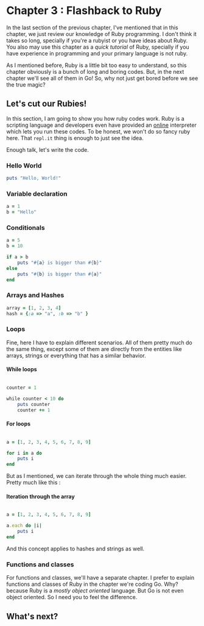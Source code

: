 # Chapter 3 : Flashback to Ruby

In the last section of the previous chapter, I've mentioned that in this chapter, we just review our knowledge of Ruby programming. I don't think it takes so long, specially if you're a rubyist or you have ideas about Ruby. You also may use this chapter as a _quick tutorial_ of Ruby, specially if you have experience in programming and your primary language is not ruby. 

As I mentioned before, Ruby is a little bit too easy to understand, so this chapter obviously is a bunch of long and boring codes. But, in the next chapter we'll see all of them in Go! So, why not just get bored before we see the true magic? 

## Let's cut our Rubies!

In this section, I am going to show you how ruby codes work. Ruby is a scripting language and developers even have provided an [online](https://repl.it/languages/ruby) interpreter which lets you run these codes. To be honest, we won't do so fancy ruby here. That `repl.it` thing is enough to just see the idea. 

Enough talk, let's write the code. 

### Hello World 

```ruby
puts "Hello, World!"
``` 

### Variable declaration 

```ruby
a = 1 
b = "Hello"
``` 

### Conditionals 

```ruby
a = 5
b = 10 

if a > b 
    puts "#{a} is bigger than #{b}"
else
    puts "#{b} is bigger than #{a}"
end
``` 

### Arrays and Hashes 

```ruby
array = [1, 2, 3, 4]
hash = {:a => "a", :b => "b" }
``` 

### Loops 

Fine, here I have to explain different scenarios. All of them pretty much do the same thing, except some of them are directly from the entities like arrays, strings or everything that has a similar behavior. 

#### While loops 

```ruby

counter = 1

while counter < 10 do 
    puts counter
    counter += 1
```

#### For loops 

```ruby

a = [1, 2, 3, 4, 5, 6, 7, 8, 9]

for i in a do
    puts i
end 
``` 

But as I mentioned, we can iterate through the whole thing much easier. Pretty much like this : 

#### Iteration through the array 

```ruby

a = [1, 2, 3, 4, 5, 6, 7, 8, 9]

a.each do |i|
    puts i
end
``` 

And this concept applies to hashes and strings as well. 

### Functions and classes 

For functions and classes, we'll have a separate chapter. I prefer to explain functions and classes of Ruby in the chapter we're coding Go. Why? because Ruby is a _mostly object oriented_ language. But Go is not even object oriented. So I need you to feel the difference. 

## What's next? 